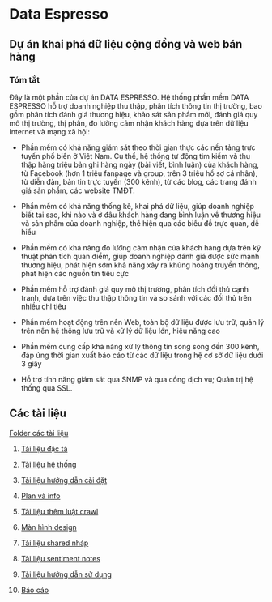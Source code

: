 # Data Espresso

## Dự án khai phá dữ liệu cộng đồng và web bán hàng

### Tóm tắt

Đây là một phần của dự án DATA ESPRESSO. Hệ thống phần mềm DATA ESPRESSO hỗ trợ doanh nghiệp thu thập, phân tích thông tin thị trường, bao gồm phân tích đánh giá thương hiệu, khảo sát sản phẩm mới, đánh giá quy mô thị trường, thị phần, đo lường cảm nhận khách hàng dựa trên dữ liệu Internet và mạng xã hội:

* Phần mềm có khả năng giám sát theo thời gian thực các nền tảng trực tuyến phổ biến ở Việt Nam. Cụ thể, hệ thống tự động tìm kiếm và thu thập hàng triệu bản ghi hàng ngày (bài viết, bình luận) của khách hàng, từ Facebook (hơn 1 triệu fanpage và group, trên 3 triệu hồ sơ cá nhân), từ diễn đàn, bản tin trực tuyến (300 kênh), từ các blog, các trang đánh giá sản phẩm, các website TMĐT.

* Phần mềm có khả năng thống kê, khai phá dữ liệu, giúp doanh nghiệp biết tại sao, khi nào và ở đâu khách hàng đang bình luận về thương hiệu và sản phẩm của doanh nghiệp, thể hiện qua các biểu đồ trực quan, dễ hiểu

* Phần mềm có khả năng đo lường cảm nhận của khách hàng dựa trên kỹ thuật phân tích quan điểm, giúp doanh nghiệp đánh giá được sức mạnh thương hiệu, phát hiện sớm khả năng xảy ra khủng hoảng truyền thông, phát hiện các nguồn tin tiêu cực

* Phần mềm hỗ trợ đánh giá quy mô thị trường, phân tích đối thủ cạnh tranh, dựa trên việc thu thập thông tin và so sánh với các đối thủ trên nhiều chỉ tiêu

* Phần mềm hoạt động trên nền Web, toàn bộ dữ liệu được lưu trữ, quản lý trên nền hệ thống lưu trữ và xử lý dữ liệu lớn, hiệu năng cao

* Phần mềm cung cấp khả năng xử lý thông tin song song đến 300 kênh, đáp ứng thời gian xuất báo cáo từ các dữ liệu trong hệ cơ sở dữ liệu dưới 3 giây

* Hỗ trợ tính năng giám sát qua SNMP và qua cổng dịch vụ; Quản trị hệ thống qua SSL.


## Các tài liệu

[Folder các tài liệu](https://drive.google.com/drive/u/0/folders/1Y0sb7KRngduILDzEvMrmGm-8rZ1tDvm8)

1. [Tài liệu đặc tả](https://docs.google.com/document/d/17Snr3IbE3UouXj6LXXyrDDGEGIZxaMirAqj2UTd0AvQ/edit)

2. [Tài liệu hệ thống](https://docs.google.com/document/d/1h-iYUHkON_CzZ6lXA7VjmTKzJFV6c2SBY-6WMat1nL8/edit)

3. [Tài liệu hướng dẫn cài đặt](https://docs.google.com/document/d/11EVDkl425uqSyvDA-0TS06LnkSs1ohgA8ZAAObtz8VQ/edit#)

4. [Plan và info](https://docs.google.com/spreadsheets/d/15yyZPGClhPVRYt7aRq_p4Cv1BVvjUp2DUZJxYnJh9mk/edit#gid=44667370)

5. [Tài liệu thêm luật crawl](https://docs.google.com/document/d/10Yi021wcBURLnYCKMoTQUwsobB5Pk-dXDCXZX8xkLj8/edit#)

6. [Màn hình design](https://drive.google.com/file/d/1aEIg6TLW38krA3BMrKRvCFnZFXh6TAPg/view?usp=sharing)

7. [Tài liệu shared nháp](https://docs.google.com/document/d/1eCSmLrUUmBqChaDMi_hoBbQ1fp859qk088yk82ODTXw/edit)

8. [Tài liệu sentiment notes](https://docs.google.com/document/d/1FxTRibnML77muX-j9FlS6LJhXoUeQPmbPBxDtfKBUzc/edit)

9. [Tài liệu hướng dẫn sử dụng](https://docs.google.com/document/d/1EUMTWd0XELCvl82ZKkV9lygsWCBb_dTg5d2oNawAivo/edit)

10. [Báo cáo](https://docs.google.com/document/d/1YyvrVt1BDxZd52h6iAq0Gz3-fipivLhAKeVOzt9mdD4/edit)
